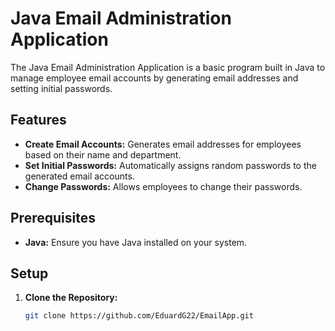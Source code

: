 # Java Email Administration Application

The Java Email Administration Application is a basic program built in Java to manage employee email accounts by generating email addresses and setting initial passwords.

## Features

- **Create Email Accounts:** Generates email addresses for employees based on their name and department.
- **Set Initial Passwords:** Automatically assigns random passwords to the generated email accounts.
- **Change Passwords:** Allows employees to change their passwords.

## Prerequisites

- **Java:** Ensure you have Java installed on your system.

## Setup

1. **Clone the Repository:**

   ```bash
   git clone https://github.com/EduardG22/EmailApp.git
